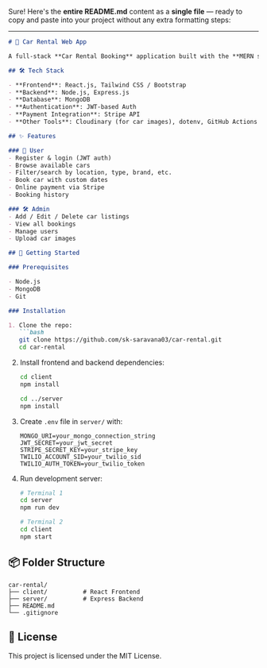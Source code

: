 Sure! Here's the **entire README.md** content as a **single file** — ready to copy and paste into your project without any extra formatting steps:

---

````markdown
# 🚗 Car Rental Web App

A full-stack **Car Rental Booking** application built with the **MERN stack** (MongoDB, Express.js, React.js, Node.js). This app allows users to browse, book, and manage car rentals, while admins can manage inventory, users, and bookings.

## 🛠 Tech Stack

- **Frontend**: React.js, Tailwind CSS / Bootstrap  
- **Backend**: Node.js, Express.js  
- **Database**: MongoDB  
- **Authentication**: JWT-based Auth  
- **Payment Integration**: Stripe API  
- **Other Tools**: Cloudinary (for car images), dotenv, GitHub Actions (optional)

## ✨ Features

### 👤 User
- Register & login (JWT auth)  
- Browse available cars  
- Filter/search by location, type, brand, etc.  
- Book car with custom dates  
- Online payment via Stripe  
- Booking history  

### 🛠 Admin
- Add / Edit / Delete car listings  
- View all bookings  
- Manage users  
- Upload car images  

## 🚀 Getting Started

### Prerequisites

- Node.js  
- MongoDB  
- Git  

### Installation

1. Clone the repo:
   ```bash
   git clone https://github.com/sk-saravana03/car-rental.git
   cd car-rental
````

2. Install frontend and backend dependencies:

   ```bash
   cd client
   npm install

   cd ../server
   npm install
   ```

3. Create `.env` file in `server/` with:

   ```
   MONGO_URI=your_mongo_connection_string
   JWT_SECRET=your_jwt_secret
   STRIPE_SECRET_KEY=your_stripe_key
   TWILIO_ACCOUNT_SID=your_twilio_sid
   TWILIO_AUTH_TOKEN=your_twilio_token
   ```

4. Run development server:

   ```bash
   # Terminal 1
   cd server
   npm run dev

   # Terminal 2
   cd client
   npm start
   ```

## 📦 Folder Structure

```
car-rental/
├── client/          # React Frontend
├── server/          # Express Backend
├── README.md
└── .gitignore
```
## 📃 License

This project is licensed under the MIT License.

```
```
